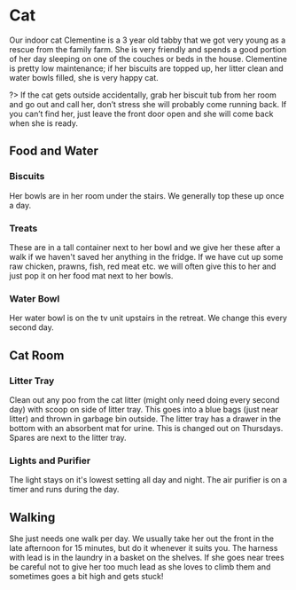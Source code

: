 # Cat
Our indoor cat Clementine is a 3 year old tabby that we got very young as a rescue from the family farm. She is very friendly and spends a good portion of her day sleeping on one of the couches or beds in the house. Clementine is pretty low maintenance; if her biscuits are topped up, her litter clean and water bowls filled, she is very happy cat.

?> If the cat gets outside accidentally, grab her biscuit tub from her room and go out and call her, don’t stress she will probably come running back. If you can’t find her, just leave the front door open and she will come back when she is ready.

## Food and Water
### Biscuits
Her bowls are in her room under the stairs. We generally top these up once a day.

### Treats
These are in a tall container next to her bowl and we give her these after a walk if we haven't saved her anything in the fridge. If we have cut up some raw chicken, prawns, fish, red meat etc. we will often give this to her and just pop it on her food mat next to her bowls.

### Water Bowl
Her water bowl is on the tv unit upstairs in the retreat. We change this every second day.

## Cat Room
### Litter Tray
Clean out any poo from the cat litter (might only need doing every second day) with scoop on side of litter tray. This goes into a blue bags (just near litter) and thrown in garbage bin outside. The litter tray has a drawer in the bottom with an absorbent mat for urine. This is changed out on Thursdays. Spares are next to the litter tray.

### Lights and Purifier
The light stays on it's lowest setting all day and night. The air purifier is on a timer and runs during the day.

## Walking
She just needs one walk per day. We usually take her out the front in the late afternoon for 15 minutes, but do it whenever it suits you. The harness with lead is in the laundry in a basket on the shelves. If she goes near trees be careful not to give her too much lead as she loves to climb them and sometimes goes a bit high and gets stuck!